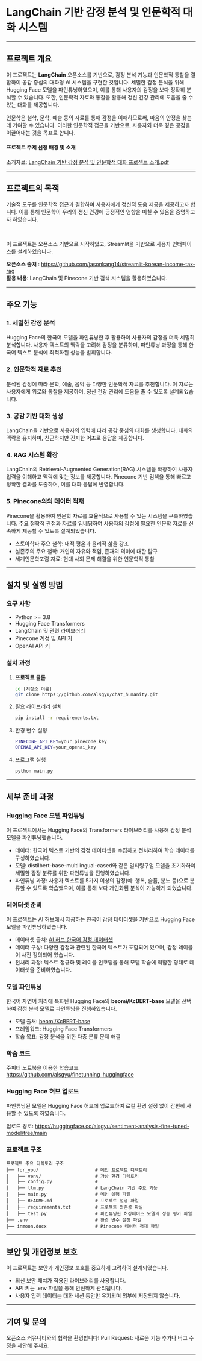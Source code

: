 # LangChain 기반 감정 분석 및 인문학적 대화 시스템
---
## 프로젝트 개요
이 프로젝트는 **LangChain** 오픈소스를 기반으로, 감정 분석 기능과 인문학적 통찰을 결합하여 공감 중심의 대화형 AI 시스템을 구현한 것입니다. 세밀한 감정 분석을 위해 Hugging Face 모델을 파인튜닝하였으며, 이를 통해 사용자의 감정을 보다 정확히 분석할 수 있습니다. 또한, 인문학적 자료와 통찰을 활용해 정신 건강 관리에 도움을 줄 수 있는 대화를 제공합니다.

인문학은 철학, 문학, 예술 등의 자료를 통해 감정을 이해하므로써, 마음의 안정을 찾는 데 기여할 수 있습니다. 이러한 인문학적 접근을 기반으로, 사용자와 더욱 깊은 공감을 이끌어내는 것을 목표로 합니다.
<br/>

#### 프로젝트 주제 선정 배경 및 소개
소개자료: [LangChain 기반 감정 분석 및 인문학적 대화 프로젝트 소개.pdf](https://github.com/user-attachments/files/18011253/LangChain.pdf)

---
## 프로젝트의 목적

기술적 도구를 인문학적 접근과 결합하여 사용자에게 정신적 도움 제공을 제공하고자 합니다. 
이를 통해 인문학이 우리의 정신 건강에 긍정적인 영향을 미칠 수 있음을 증명하고자 하였습니다.

<br/>

이 프로젝트는 오픈소스 기반으로 시작하였고, Streamlit을 기반으로 사용자 인터페이스를 설계하였습니다.<br/>

**오픈소스 출처** : https://github.com/jasonkang14/streamlit-korean-income-tax-rag<br/>
**활용 내용**: LangChain 및 Pinecone 기반 검색 시스템을 활용하였습니다.

---

## 주요 기능

### 1. 세밀한 감정 분석
Hugging Face의 한국어 모델을 파인튜닝한 후 활용하여 사용자의 감정을 더욱 세밀히 분석합니다. 사용자 텍스트의 맥락을 고려해 감정을 분류하며, 파인튜닝 과정을 통해 한국어 텍스트 분석에 최적화된 성능을 발휘합니다.

### 2. 인문학적 자료 추천
분석된 감정에 따라 문학, 예술, 음악 등 다양한 인문학적 자료를 추천합니다. 이 자료는 사용자에게 위로와 통찰을 제공하며, 정신 건강 관리에 도움을 줄 수 있도록 설계되었습니다.

### 3. 공감 기반 대화 생성
LangChain을 기반으로 사용자의 입력에 따라 공감 중심의 대화를 생성합니다. 대화의 맥락을 유지하며, 친근하지만 진지한 어조로 응답을 제공합니다.

### 4. RAG 시스템 확장
LangChain의 Retrieval-Augmented Generation(RAG) 시스템을 확장하여 사용자 입력을 이해하고 맥락에 맞는 정보를 제공합니다. Pinecone 기반 검색을 통해 빠르고 정확한 결과를 도출하며, 이를 대화 응답에 반영합니다.

### 5. Pinecone의의 데이터 적재
Pinecone을 활용하여 인문학 자료를 효율적으로 사용할 수 있는 시스템을 구축하였습니다. 주요 철학적 관점과 자료를 임베딩하여 사용자의 감정에 필요한 인문학 자료를 신속하게 제공할 수 있도록 설계되었습니다.
- 스토아학파 주요 철학: 내적 평온과 윤리적 삶을 강조  
- 실존주의 주요 철학: 개인의 자유와 책임, 존재의 의미에 대한 탐구  
- 세계인문학포럼 자료: 현대 사회 문제 해결을 위한 인문학적 통찰 

---

## 설치 및 실행 방법

### 요구 사항
- Python >= 3.8
- Hugging Face Transformers
- LangChain 및 관련 라이브러리
- Pinecone 계정 및 API 키
- OpenAI API 키

### 설치 과정
1. **프로젝트 클론**
   ```bash
   cd [저장소 이름]
   git clone https://github.com/alsgyu/chat_humanity.git
2. 필요 라이브러리 설치
   ```bash
   pip install -r requirements.txt
4. 환경 변수 설정
   ```bash
   PINECONE_API_KEY=your_pinecone_key
   OPENAI_API_KEY=your_openai_key
5. 프로그램 실행
   ```bash
   python main.py

---
## 세부 준비 과정

### Hugging Face 모델 파인튜닝
이 프로젝트에서는 Hugging Face의 Transformers 라이브러리를 사용해 감정 분석 모델을 파인튜닝했습니다.

- 데이터: 한국어 텍스트 기반의 감정 데이터셋을 수집하고 전처리하여 학습 데이터를 구성하였습니다.
- 모델: distilbert-base-multilingual-cased와 같은 멀티링구얼 모델을 초기화하여 세밀한 감정 분류를 위한 파인튜닝을 진행하였습니다.
- 파인튜닝 과정: 사용자 텍스트를 5가지 이상의 감정(예: 행복, 슬픔, 분노 등)으로 분류할 수 있도록 학습했으며, 이를 통해 보다 개인화된 분석이 가능하게 되었습니다.


### 데이터셋 준비

이 프로젝트는 AI 허브에서 제공하는 한국어 감정 데이터셋을 기반으로 Hugging Face 모델을 파인튜닝하였습니다.  
- 데이터셋 출처: [AI 허브 한국어 감정 데이터셋](https://www.aihub.or.kr/aihubdata/data/view.do?currMenu=115&topMenu=100&dataSetSn=71603)
- 데이터 구성: 다양한 감정과 관련된 한국어 텍스트가 포함되어 있으며, 감정 레이블이 사전 정의되어 있습니다.
- 전처리 과정: 텍스트 정규화 및 레이블 인코딩을 통해 모델 학습에 적합한 형태로 데이터셋을 준비하였습니다.

### 모델 파인튜닝

한국어 자연어 처리에 특화된 Hugging Face의 **beomi/KcBERT-base** 모델을 선택하여 감정 분석 모델로 파인튜닝을 진행하였습니다.

- 모델 출처: [beomi/KcBERT-base](https://huggingface.co/beomi/KcBERT-base)
- 프레임워크: Hugging Face Transformers
- 학습 목표: 감정 분석을 위한 다중 분류 문제 해결

### 학습 코드
주피터 노트북을 이용한 학습코드 https://github.com/alsgyu/finetunning_huggingface

### Hugging Face 허브 업로드
파인튜닝된 모델은 Hugging Face 허브에 업로드하여 로컬 환경 설정 없이 간편히 사용할 수 있도록 하였습니다.

업로드 경로: https://huggingface.co/alsgyu/sentiment-analysis-fine-tuned-model/tree/main

### 프로젝트 구조
```
프로젝트 주요 디렉토리 구조           
├── for_you/                     # 메인 프로젝트 디렉토리
│   ├── venv/                    # 가상 환경 디렉토리
│   ├── config.py                # 
│   ├── llm.py                   # LangChain 기반 주요 기능
│   ├── main.py                  # 메인 실행 파일
│   ├── README.md                # 프로젝트 설명 파일
│   ├── requirements.txt         # 프로젝트 의존성 파일
│   ├── test.py                  # 파인튜닝한 허깅페이스 모델의 성능 평가 파일
├── .env                         # 환경 변수 설정 파일
├── inmoon.docx                  # Pinecone 데이터 적재 파일

```

---

## 보안 및 개인정보 보호
이 프로젝트는 보안과 개인정보 보호를 중요하게 고려하여 설계되었습니다.

- 최신 보안 패치가 적용된 라이브러리를 사용합니다.
- API 키는 .env 파일을 통해 안전하게 관리됩니다.
- 사용자 입력 데이터는 대화 세션 동안만 유지되며 외부에 저장되지 않습니다.

---
## 기여 및 문의
오픈소스 커뮤니티와의 협력을 환영합니다!
Pull Request: 새로운 기능 추가나 버그 수정을 제안해 주세요.

---


